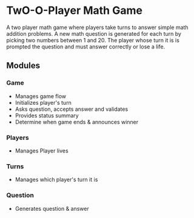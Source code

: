 # TwO-O-Player Math Game

A two player math game where players take turns to answer simple math addition problems. A new math question is generated for each turn by picking two numbers between 1 and 20. The player whose turn it is is prompted the question and must answer correctly or lose a life.

## Modules

### Game
* Manages game flow
* Initializes player's turn
* Asks question, accepts answer and validates
* Provides status summary
* Determine when game ends & announces winner

### Players
* Manages Player lives

### Turns
* Manages which player's turn it is

### Question
* Generates question & answer
